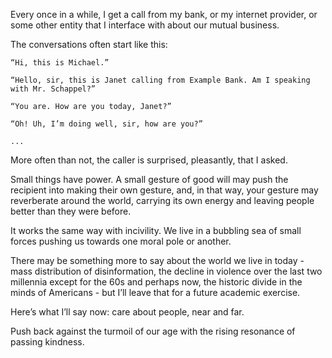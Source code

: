 Every once in a while, I get a call from my bank, or my internet provider, or some other entity that I interface with about our mutual business.

The conversations often start like this:

```
“Hi, this is Michael.”

“Hello, sir, this is Janet calling from Example Bank. Am I speaking with Mr. Schappel?”

“You are. How are you today, Janet?”

“Oh! Uh, I’m doing well, sir, how are you?”

...
```

More often than not, the caller is surprised, pleasantly, that I asked.

Small things have power. A small gesture of good will may push the recipient into making their own gesture, and, in that way, your gesture may reverberate around the world, carrying its own energy and leaving people better than they were before.

It works the same way with incivility. We live in a bubbling sea of small forces pushing us towards one moral pole or another.

There may be something more to say about the world we live in today - mass distribution of disinformation, the decline in violence over the last two millennia except for the 60s and perhaps now, the historic divide in the minds of Americans - but I’ll leave that for a future academic exercise.

Here’s what I’ll say now: care about people, near and far.

Push back against the turmoil of our age with the rising resonance of passing kindness.
